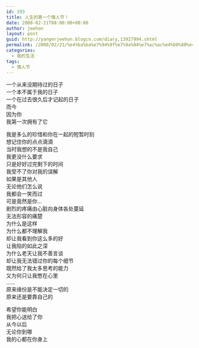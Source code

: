 ```yaml
---
id: 193
title: 人生的第一个情人节！
date: 2008-02-21T08:00:00+00:00
author: jeehon
layout: post
guid: http://yangerjeehon.blogcn.com/diary,13927994.shtml
permalink: /2008/02/21/%e4%ba%ba%e7%94%9f%e7%9a%84%e7%ac%ac%e4%b8%80%e4%b8%aa%e6%83%85%e4%ba%ba%e8%8a%82%ef%bc%81/
categories:
  - 我的生活
tags:
  - 情人节
---
```

一个从来没期待过的日子  
一个本不属于我的日子  
一个在过去很久后才记起的日子  
而今  
因为你  
我第一次拥有了它

我是多么的珍惜和你在一起的短暂时刻  
想记住你的点点滴滴  
当时我想的不是我自己  
我更没什么要求  
只是好好过完剩下的时间  
我受不了你对我的误解  
如果是其他人  
无论他们怎么说  
我都会一笑而过  
可是竟然是你…  
剧烈的疼痛由心脏向身体各处蔓延  
无法形容的痛楚  
为什么是这样  
为什么都不理解我  
却让我看到你这么多的好  
让我陷的如此之深  
为什么老天让我不善言谈  
却让我无法错过你的每个细节  
既然给了我太多思考的能力  
又为何只让我憋在心里  
……  
原来缘份是不能决定一切的  
原来还是要靠自己的

希望你能明白  
我把心送给了你  
从今以后  
无论你到哪  
我的心都在你身上